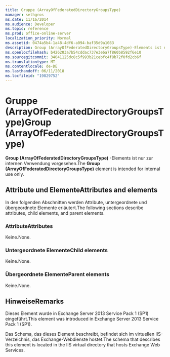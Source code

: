 ```yaml
---
title: Gruppe (ArrayOfFederatedDirectoryGroupsType)
manager: sethgros
ms.date: 11/16/2014
ms.audience: Developer
ms.topic: reference
ms.prod: office-online-server
localization_priority: Normal
ms.assetid: 0474a5b4-1a48-4df6-a094-baf35d9a1083
description: Group (ArrayOfFederatedDirectoryGroupsType)-Elements ist nur zur internen Verwendung vorgesehen.
ms.openlocfilehash: b426203a7b54cddac737e3e6a7f860b8592f6e10
ms.sourcegitcommit: 34041125dc8c5f993b21cebfc4f8b72f0fd2cb6f
ms.translationtype: MT
ms.contentlocale: de-DE
ms.lasthandoff: 06/11/2018
ms.locfileid: "19829752"
---
```

# <a name="group-arrayoffederateddirectorygroupstype"></a><span data-ttu-id="0e386-103">Gruppe (ArrayOfFederatedDirectoryGroupsType)</span><span class="sxs-lookup"><span data-stu-id="0e386-103">Group (ArrayOfFederatedDirectoryGroupsType)</span></span>

<span data-ttu-id="0e386-104">**Group (ArrayOfFederatedDirectoryGroupsType)** -Elements ist nur zur internen Verwendung vorgesehen.</span><span class="sxs-lookup"><span data-stu-id="0e386-104">The **Group (ArrayOfFederatedDirectoryGroupsType)** element is intended for internal use only.</span></span> 

## <a name="attributes-and-elements"></a><span data-ttu-id="0e386-105">Attribute und Elemente</span><span class="sxs-lookup"><span data-stu-id="0e386-105">Attributes and elements</span></span>

<span data-ttu-id="0e386-106">In den folgenden Abschnitten werden Attribute, untergeordnete und übergeordnete Elemente erläutert.</span><span class="sxs-lookup"><span data-stu-id="0e386-106">The following sections describe attributes, child elements, and parent elements.</span></span>
  
### <a name="attributes"></a><span data-ttu-id="0e386-107">Attribute</span><span class="sxs-lookup"><span data-stu-id="0e386-107">Attributes</span></span>

<span data-ttu-id="0e386-108">Keine.</span><span class="sxs-lookup"><span data-stu-id="0e386-108">None.</span></span>
  
### <a name="child-elements"></a><span data-ttu-id="0e386-109">Untergeordnete Elemente</span><span class="sxs-lookup"><span data-stu-id="0e386-109">Child elements</span></span>

<span data-ttu-id="0e386-110">Keine.</span><span class="sxs-lookup"><span data-stu-id="0e386-110">None.</span></span>
  
### <a name="parent-elements"></a><span data-ttu-id="0e386-111">Übergeordnete Elemente</span><span class="sxs-lookup"><span data-stu-id="0e386-111">Parent elements</span></span>

<span data-ttu-id="0e386-112">Keine.</span><span class="sxs-lookup"><span data-stu-id="0e386-112">None.</span></span>
  
## <a name="remarks"></a><span data-ttu-id="0e386-113">Hinweise</span><span class="sxs-lookup"><span data-stu-id="0e386-113">Remarks</span></span>

<span data-ttu-id="0e386-114">Dieses Element wurde in Exchange Server 2013 Service Pack 1 (SP1) eingeführt.</span><span class="sxs-lookup"><span data-stu-id="0e386-114">This element was introduced in Exchange Server 2013 Service Pack 1 (SP1).</span></span>
  
<span data-ttu-id="0e386-115">Das Schema, das dieses Element beschreibt, befindet sich im virtuellen IIS-Verzeichnis, das Exchange-Webdienste hostet.</span><span class="sxs-lookup"><span data-stu-id="0e386-115">The schema that describes this element is located in the IIS virtual directory that hosts Exchange Web Services.</span></span>
  

